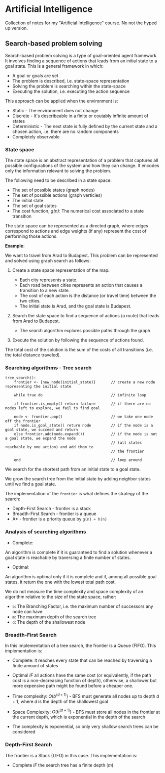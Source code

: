 # Artificial Intelligence

Collection of notes for my "Artificial Intelligence" course. No not the hyped up version.

## Search-based problem solving

Search-based problem solving is a type of goal-oriented agent framework. It involves finding a sequence of actions that leads from an initial state to a goal state. This is a general framework in which:
- A goal or goals are set
- The problem is described, i.e. state-space representation
- Solving the problem is searching within the state-space
- Executing the solution, i.e. executing the action sequence

This approach can be applied when the environment is:
- Static - The environment does not change
- Discrete - It's describeable in a finite or coutably infinite amount of states
- Deterministic - The next state is fully defined by the current state and a chosen action, i.e. there are no random components
- Completely observable

### State space

The state space is an abstract representation of a problem that captures all possible configurations of the system and how they can change. It encodes only the information relevant to solving the problem.

The following need to be described in a state space:
- The set of possible states (graph nodes)
- The set of possible actions (graph verticies)
- The initial state
- The set of goal states
- The cost function, *g(n)*: The numerical cost associated to a state transition

The state space can be represented as a directed graph, where edges correspond to actions and edge weights (if any) represent the cost of performing those actions.

**Example:**

We want to travel from Arad to Budapest. This problem can be represented and solved using graph search as follows:

1. Create a state space representation of the map.
    - Each city represents a state.
    - Each road between cities represents an action that causes a transition to a new state.
    - The cost of each action is the distance (or travel time) between the two cities.
    - The initial state is Arad, and the goal state is Budapest.

2. Search the state space to find a sequence of actions (a route) that leads from Arad to Budapest.
    - The search algorithm explores possible paths through the graph.

3. Execute the solution by following the sequence of actions found.

The total cost of the solution is the sum of the costs of all transitions (i.e. the total distance traveled).

### Searching algorithms - Tree search

```
tree_search():
    frontier <- {new_node(initial_state)}       // create a new node representing the initial state

    while true do                               // infinite loop

    if frontier.is_empty() return failure       // if there are no nodes left to explore, we fail to find goal

    node <- frontier.pop()                      // we take one node off the frontier
    if node.is_goal_state() return node         // if the node is a goal state, we succeed and return
    else frontier.add(node.expand())            // if the node is not a goal state, we expand the node
                                                // (all states reachable by one action) and add them to
                                                // the frontier

    end                                         // loop around
```
We search for the shortest path from an initial state to a goal state.

We grow the search tree from the initial state by adding neighbor states until we find a goal state.

The implementation of the `frontier` is what defines the strategy of the search:
- Depth-First Search - frontier is a stack
- Breadth-First Search - frontier is a queue
- A* - frontier is a priority queue by `g(n) + h(n)`

### Analysis of searching algorithms

- Complete:

An algorithm is complete if it is guaranteed to find a solution whenever a goal state is reachable by traversing a finite number of states.

- Optimal:

An algorithm is optimal only if it is complete and if, among all possible goal states, it return the one with the lowest total path cost.

We do not measure the time complexity and space complexity of an algorithm relative to the size of the state space, rather:

- `b`: The Branching Factor, i.e. the maximum number of successors any node can have
- `m`: The maximum depth of the search tree
- `d`: The depth of the shallowest node

### Breadth-First Search

In this implementation of a tree search, the frontier is a Queue (FIFO). This implementation is:

- Complete: It reaches every state that can be reached by traversing a finite amount of states

- Optimal *IF* all actions have the same cost (or equivalently, if the path cost is a non-decreasing function of depth), otherwise, a shallower but more expensive path might be found before a cheaper one.

- Time complexity: $O(b^(d+1))$ - BFS must generate all nodes up to depth $d+1$, where $d$ is the depth of the shallowest goal
- Space Complexity: $O(b^(d+1))$ - BFS must store all nodes in the frontier at the current depth, which is exponential in the depth of the search

- The complexity is exponential, so only very shallow search trees can be considered

### Depth-First Search

The frontier is a Stack (LIFO) in this case. This implementation is:

- Complete *IF* the search tree has a finite depth ($m$)